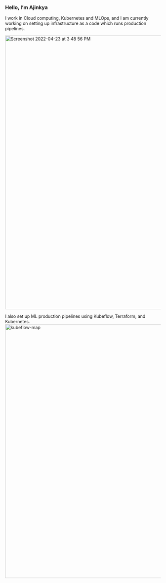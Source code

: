 ### Hello, I’m Ajinkya 

I work in Cloud computing, Kubernetes and MLOps, and I am currently working on setting up infrastructure as a code which runs production pipelines.

<img width="885" alt="Screenshot 2022-04-23 at 3 48 56 PM" src="https://user-images.githubusercontent.com/17012391/164890443-4168ff85-92e2-43e7-8c8f-cfd52d4212bd.png">

I also set up ML production pipelines using Kubeflow, Terraform, and Kubernetes. 
<img width="821" alt="kubeflow-map" src="https://user-images.githubusercontent.com/17012391/164890571-8f2353a5-9a7f-4afe-aff0-6ba2da57dc06.png">
